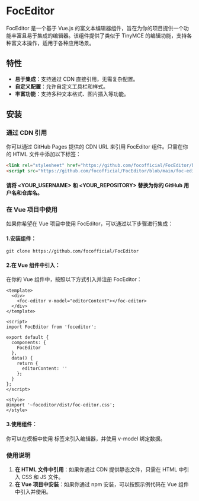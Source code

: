 # FocEditor

FocEditor 是一个基于 Vue.js 的富文本编辑器组件，旨在为你的项目提供一个功能丰富且易于集成的编辑器。该组件提供了类似于 TinyMCE 的编辑功能，支持各种富文本操作，适用于各种应用场景。

## 特性

- **易于集成**：支持通过 CDN 直接引用，无需复杂配置。
- **自定义配置**：允许自定义工具栏和样式。
- **丰富功能**：支持多种文本格式、图片插入等功能。

## 安装

### 通过 CDN 引用

你可以通过 GitHub Pages 提供的 CDN URL 来引用 FocEditor 组件。只需在你的 HTML 文件中添加以下标签：

```html
<link rel="stylesheet" href="https://github.com/focofficial/FocEditor/blob/main/dist/foc-editor.css">
<script src="https://github.com/focofficial/FocEditor/blob/main/foc-editor.js"></script>
```
#### 请将 <YOUR_USERNAME> 和 <YOUR_REPOSITORY> 替换为你的 GitHub 用户名和仓库名。

### 在 Vue 项目中使用
如果你希望在 Vue 项目中使用 FocEditor，可以通过以下步骤进行集成：

#### 1.安装组件：
`git clone https://github.com/focofficial/FocEditor`

#### 2.在 Vue 组件中引入：
在你的 Vue 组件中，按照以下方式引入并注册 FocEditor：
```vue
<template>
  <div>
    <foc-editor v-model="editorContent"></foc-editor>
  </div>
</template>

<script>
import FocEditor from 'foceditor';

export default {
  components: {
    FocEditor
  },
  data() {
    return {
      editorContent: ''
    };
  }
};
</script>

<style>
@import '~foceditor/dist/foc-editor.css';
</style>
```
#### 3.使用组件：

你可以在模板中使用 <foc-editor> 标签来引入编辑器，并使用 v-model 绑定数据。

### 使用说明

1. **在 HTML 文件中引用**：如果你通过 CDN 提供静态文件，只需在 HTML 中引入 CSS 和 JS 文件。
2. **在 Vue 项目中安装**：如果你通过 npm 安装，可以按照示例代码在 Vue 组件中引入并使用。

